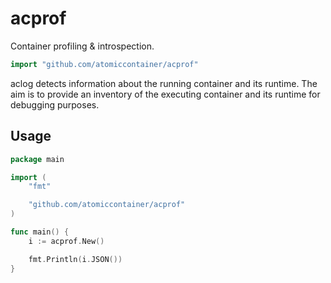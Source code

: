 # acprof

Container profiling & introspection.

```Go
import "github.com/atomiccontainer/acprof"
```

aclog detects information about the running container and its runtime. The aim is to provide an inventory of the executing container and its runtime for debugging purposes.

## Usage

```Go
package main

import (
	"fmt"

	"github.com/atomiccontainer/acprof"
)

func main() {
	i := acprof.New()

	fmt.Println(i.JSON())
}
```
